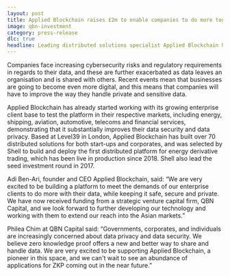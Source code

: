 ```yaml
---
layout: post
title: Applied Blockchain raises £2m to enable companies to do more together while sharing less data
image: qbn-investment
category: press-release
dlc: true
headline: Leading distributed solutions specialist Applied Blockchain has completed a £2 million funding round lead by Hong Kong based venture capital firm QBN Capital. The newly-injected funds will be invested in developing a platform using advanced cryptography to help companies to collaborate and generate meaningful outcomes together, without having to share any of their data.
---
```


<p class="post__content">Companies face increasing cybersecurity risks and regulatory requirements in regards to their data, and these are further exacerbated as data leaves an organisation and is shared with others. Recent events mean that businesses are going to become even more digital, and this means that companies will have to improve the way they handle private and sensitive data.</p>

<p class="post__content">Applied Blockchain has already started working with its growing enterprise client base to test the platform in their respective markets, including energy, shipping, aviation, automotive, telecoms and financial services, demonstrating that it substantially improves their data security and data privacy.
Based at Level39 in London, Applied Blockchain has built over 70 distributed solutions for both start-ups and corporates, and was selected by Shell to build and deploy the first distributed platform for energy derivative trading, which has been live in production since 2018.  Shell also lead the seed investment round in 2017.</p>

<p class="post__content">Adi Ben-Ari, founder and CEO Applied Blockchain, said: “We are very excited to be building a platform to meet the demands of our enterprise clients to do more with their data, while keeping it safe, secure and private. We have now received funding from a strategic venture capital firm, QBN Capital, and we look forward to further developing our technology and working with them to extend our reach into the Asian markets.”</p>

<p class="post__content">Philea Chim at QBN Capital said: “Governments, corporates, and individuals are increasingly concerned about data privacy and data security. We believe zero knowledge proof offers a new and better way to share and handle data. We are very excited to be supporting Applied Blockchain, a pioneer in this space, and we can't wait to see an abundance of applications for ZKP coming out in the near future.”</p>